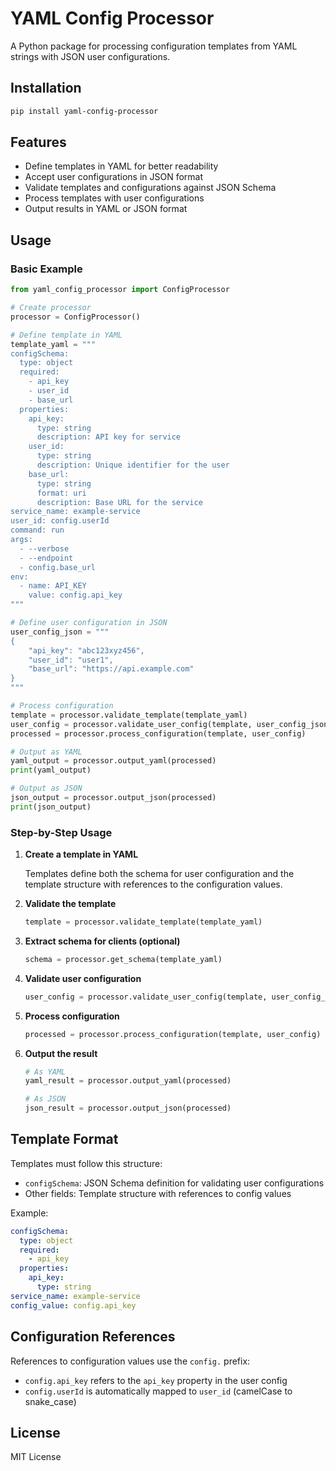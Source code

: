 # YAML Config Processor

A Python package for processing configuration templates from YAML strings with JSON user configurations.

## Installation

```bash
pip install yaml-config-processor
```

## Features

- Define templates in YAML for better readability
- Accept user configurations in JSON format
- Validate templates and configurations against JSON Schema
- Process templates with user configurations
- Output results in YAML or JSON format

## Usage

### Basic Example

```python
from yaml_config_processor import ConfigProcessor

# Create processor
processor = ConfigProcessor()

# Define template in YAML
template_yaml = """
configSchema:
  type: object
  required:
    - api_key
    - user_id
    - base_url
  properties:
    api_key:
      type: string
      description: API key for service
    user_id:
      type: string
      description: Unique identifier for the user
    base_url:
      type: string
      format: uri
      description: Base URL for the service
service_name: example-service
user_id: config.userId
command: run
args:
  - --verbose
  - --endpoint
  - config.base_url
env:
  - name: API_KEY
    value: config.api_key
"""

# Define user configuration in JSON
user_config_json = """
{
    "api_key": "abc123xyz456",
    "user_id": "user1",
    "base_url": "https://api.example.com"
}
"""

# Process configuration
template = processor.validate_template(template_yaml)
user_config = processor.validate_user_config(template, user_config_json)
processed = processor.process_configuration(template, user_config)

# Output as YAML
yaml_output = processor.output_yaml(processed)
print(yaml_output)

# Output as JSON
json_output = processor.output_json(processed)
print(json_output)
```

### Step-by-Step Usage

1. **Create a template in YAML**

   Templates define both the schema for user configuration and the template structure with references to the configuration values.

2. **Validate the template**

   ```python
   template = processor.validate_template(template_yaml)
   ```

3. **Extract schema for clients (optional)**

   ```python
   schema = processor.get_schema(template_yaml)
   ```

4. **Validate user configuration**

   ```python
   user_config = processor.validate_user_config(template, user_config_json)
   ```

5. **Process configuration**

   ```python
   processed = processor.process_configuration(template, user_config)
   ```

6. **Output the result**

   ```python
   # As YAML
   yaml_result = processor.output_yaml(processed)
   
   # As JSON
   json_result = processor.output_json(processed)
   ```

## Template Format

Templates must follow this structure:

- `configSchema`: JSON Schema definition for validating user configurations
- Other fields: Template structure with references to config values

Example:

```yaml
configSchema:
  type: object
  required:
    - api_key
  properties:
    api_key:
      type: string
service_name: example-service
config_value: config.api_key
```

## Configuration References

References to configuration values use the `config.` prefix:

- `config.api_key` refers to the `api_key` property in the user config
- `config.userId` is automatically mapped to `user_id` (camelCase to snake_case)

## License

MIT License
